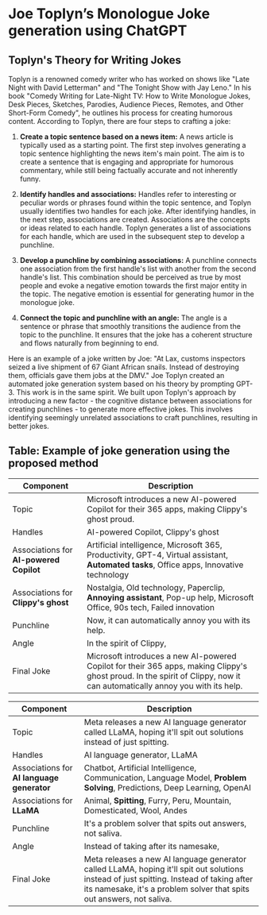 # Joe Toplyn’s Monologue Joke generation using ChatGPT

## Toplyn's Theory for Writing Jokes

Toplyn is a renowned comedy writer who has worked on shows like "Late Night with David Letterman" and "The Tonight Show with Jay Leno." In his book "Comedy Writing for Late-Night TV: How to Write Monologue Jokes, Desk Pieces, Sketches, Parodies, Audience Pieces, Remotes, and Other Short-Form Comedy", he outlines his process for creating humorous content. According to Toplyn, there are four steps to crafting a joke:

1. **Create a topic sentence based on a news item:** A news article is typically used as a starting point. The first step involves generating a topic sentence highlighting the news item's main point. The aim is to create a sentence that is engaging and appropriate for humorous commentary, while still being factually accurate and not inherently funny.

2. **Identify handles and associations:** Handles refer to interesting or peculiar words or phrases found within the topic sentence, and Toplyn usually identifies two handles for each joke. After identifying handles, in the next step, associations are created. Associations are the concepts or ideas related to each handle. Toplyn generates a list of associations for each handle, which are used in the subsequent step to develop a punchline.

3. **Develop a punchline by combining associations:** A punchline connects one association from the first handle's list with another from the second handle's list. This combination should be perceived as true by most people and evoke a negative emotion towards the first major entity in the topic. The negative emotion is essential for generating humor in the monologue joke.

4. **Connect the topic and punchline with an angle:** The angle is a sentence or phrase that smoothly transitions the audience from the topic to the punchline. It ensures that the joke has a coherent structure and flows naturally from beginning to end.

Here is an example of a joke written by Joe: "At Lax, customs inspectors seized a live shipment of 67 Giant African snails. Instead of destroying them, officials gave them jobs at the DMV." Joe Toplyn created an automated joke generation system based on his theory by prompting GPT-3. This work is in the same spirit. We built upon Toplyn's approach by introducing a new factor - the cognitive distance between associations for creating punchlines - to generate more effective jokes. This involves identifying seemingly unrelated associations to craft punchlines, resulting in better jokes.



## Table: Example of joke generation using the proposed method

| Component | Description |
| --------- | ----------- |
| Topic | Microsoft introduces a new AI-powered Copilot for their 365 apps, making Clippy's ghost proud. |
| Handles | AI-powered Copilot, Clippy's ghost |
| Associations for **AI-powered Copilot** | Artificial intelligence, Microsoft 365, Productivity, GPT-4, Virtual assistant, **Automated tasks**, Office apps, Innovative technology |
| Associations for **Clippy's ghost** | Nostalgia, Old technology, Paperclip, **Annoying assistant**, Pop-up help, Microsoft Office, 90s tech, Failed innovation |
| Punchline | Now, it can automatically annoy you with its help. |
| Angle | In the spirit of Clippy, |
| Final Joke | Microsoft introduces a new AI-powered Copilot for their 365 apps, making Clippy's ghost proud. In the spirit of Clippy, now it can automatically annoy you with its help. |

| Component | Description |
| --------- | ----------- |
| Topic | Meta releases a new AI language generator called LLaMA, hoping it'll spit out solutions instead of just spitting. |
| Handles | AI language generator, LLaMA |
| Associations for **AI language generator** | Chatbot, Artificial Intelligence, Communication, Language Model, **Problem Solving**, Predictions, Deep Learning, OpenAI |
| Associations for **LLaMA** | Animal, **Spitting**, Furry, Peru, Mountain, Domesticated, Wool, Andes |
| Punchline | It's a problem solver that spits out answers, not saliva. |
| Angle | Instead of taking after its namesake, |
| Final Joke | Meta releases a new AI language generator called LLaMA, hoping it'll spit out solutions instead of just spitting. Instead of taking after its namesake, it's a problem solver that spits out answers, not saliva. |
